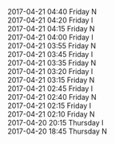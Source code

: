 2017-04-21 04:40 Friday  N  
2017-04-21 04:20 Friday  I  
2017-04-21 04:15 Friday  N  
2017-04-21 04:00 Friday  I  
2017-04-21 03:55 Friday  N  
2017-04-21 03:45 Friday  I  
2017-04-21 03:35 Friday  N  
2017-04-21 03:20 Friday  I  
2017-04-21 03:15 Friday  N  
2017-04-21 02:45 Friday  I  
2017-04-21 02:40 Friday  N  
2017-04-21 02:15 Friday  I  
2017-04-21 02:10 Friday  N  
2017-04-20 20:15 Thursday  I  
2017-04-20 18:45 Thursday  N  
